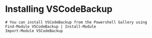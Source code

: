 # Installing VSCodeBackup

    # You can install VSCodeBackup from the Powershell Gallery using
    Find-Module VSCodeBackup | Install-Module
    Import-Module VSCodeBackup
